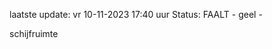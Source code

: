 laatste update: 
vr 10-11-2023 17:40   uur 
Status: FAALT - geel - 
<div class="service Y">schijfruimte</div>